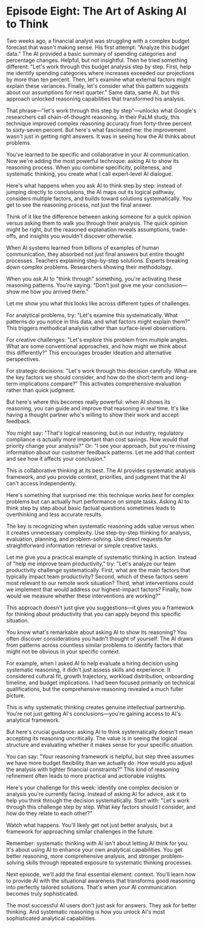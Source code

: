 # Episode Eight: The Art of Asking AI to Think

Two weeks ago, a financial analyst was struggling with a complex budget forecast that wasn't making sense. His first attempt: "Analyze this budget data." The AI provided a basic summary of spending categories and percentage changes. Helpful, but not insightful. Then he tried something different: "Let's work through this budget analysis step by step. First, help me identify spending categories where increases exceeded our projections by more than ten percent. Then, let's examine what external factors might explain these variances. Finally, let's consider what this pattern suggests about our assumptions for next quarter." <break time="0.5s" /> Same data, same AI, but this approach unlocked reasoning capabilities that transformed his analysis.

That phrase—"let's work through this step by step"—unlocks what Google's researchers call chain-of-thought reasoning. In their PaLM study, this technique improved complex reasoning accuracy from forty-three percent to sixty-seven percent. But here's what fascinated me: the improvement wasn't just in getting right answers. It was in seeing how the AI thinks about problems.

You've learned to be specific and collaborative in your AI communication. Now we're adding the most powerful technique: asking AI to show its reasoning process. When you combine specificity, politeness, and systematic thinking, you create what I call expert-level AI dialogue.

Here's what happens when you ask AI to think step by step: instead of jumping directly to conclusions, the AI maps out its logical pathway, considers multiple factors, and builds toward solutions systematically. You get to see the reasoning process, not just the final answer.

Think of it like the difference between asking someone for a quick opinion versus asking them to walk you through their analysis. The quick opinion might be right, but the reasoned explanation reveals assumptions, trade-offs, and insights you wouldn't discover otherwise.

When AI systems learned from billions of examples of human communication, they absorbed not just final answers but entire thought processes. Teachers explaining step-by-step solutions. Experts breaking down complex problems. Researchers showing their methodology.

When you ask AI to "think through" something, you're activating these reasoning patterns. You're saying: "Don't just give me your conclusion—show me how you arrived there."

Let me show you what this looks like across different types of challenges.

For analytical problems, try: "Let's examine this systematically. What patterns do you notice in this data, and what factors might explain them?" This triggers methodical analysis rather than surface-level observations.

For creative challenges: "Let's explore this problem from multiple angles. What are some conventional approaches, and how might we think about this differently?" This encourages broader ideation and alternative perspectives.

For strategic decisions: "Let's work through this decision carefully. What are the key factors we should consider, and how do the short-term and long-term implications compare?" This activates comprehensive evaluation rather than quick judgment.

But here's where this becomes really powerful: when AI shows its reasoning, you can guide and improve that reasoning in real time. It's like having a thought partner who's willing to show their work and accept feedback.

You might say: "That's logical reasoning, but in our industry, regulatory compliance is actually more important than cost savings. How would that priority change your analysis?" Or: "I see your approach, but you're missing information about our customer feedback patterns. Let me add that context and see how it affects your conclusion."

This is collaborative thinking at its best. The AI provides systematic analysis framework, and you provide context, priorities, and judgment that the AI can't access independently.

Here's something that surprised me: this technique works best for complex problems but can actually hurt performance on simple tasks. Asking AI to think step by step about basic factual questions sometimes leads to overthinking and less accurate results.

The key is recognizing when systematic reasoning adds value versus when it creates unnecessary complexity. Use step-by-step thinking for analysis, evaluation, planning, and problem-solving. Use direct requests for straightforward information retrieval or simple creative tasks.

Let me give you a practical example of systematic thinking in action. Instead of "help me improve team productivity," try: "Let's analyze our team productivity challenge systematically. First, what are the main factors that typically impact team productivity? Second, which of these factors seem most relevant to our remote work situation? Third, what interventions could we implement that would address our highest-impact factors? Finally, how would we measure whether these interventions are working?"

This approach doesn't just give you suggestions—it gives you a framework for thinking about productivity that you can apply beyond this specific situation.

You know what's remarkable about asking AI to show its reasoning? You often discover considerations you hadn't thought of yourself. The AI draws from patterns across countless similar problems to identify factors that might not be obvious in your specific context.

For example, when I asked AI to help evaluate a hiring decision using systematic reasoning, it didn't just assess skills and experience. It considered cultural fit, growth trajectory, workload distribution, onboarding timeline, and budget implications. I had been focused primarily on technical qualifications, but the comprehensive reasoning revealed a much fuller picture.

This is why systematic thinking creates genuine intellectual partnership. You're not just getting AI's conclusions—you're gaining access to AI's analytical framework.

But here's crucial guidance: asking AI to think systematically doesn't mean accepting its reasoning uncritically. The value is in seeing the logical structure and evaluating whether it makes sense for your specific situation.

You can say: "Your reasoning framework is helpful, but step three assumes we have more budget flexibility than we actually do. How would you adjust the analysis with tighter financial constraints?" This kind of reasoning refinement often leads to more practical and actionable insights.

Here's your challenge for this week: identify one complex decision or analysis you're currently facing. Instead of asking AI for advice, ask it to help you think through the decision systematically. Start with: "Let's work through this challenge step by step. What key factors should I consider, and how do they relate to each other?"

Watch what happens. You'll likely get not just better analysis, but a framework for approaching similar challenges in the future.

Remember: systematic thinking with AI isn't about letting AI think for you. It's about using AI to enhance your own analytical capabilities. You get better reasoning, more comprehensive analysis, and stronger problem-solving skills through repeated exposure to systematic thinking processes.

Next episode, we'll add the final essential element: context. You'll learn how to provide AI with the situational awareness that transforms good reasoning into perfectly tailored solutions. That's when your AI communication becomes truly sophisticated.

The most successful AI users don't just ask for answers. They ask for better thinking. And systematic reasoning is how you unlock AI's most sophisticated analytical capabilities.
